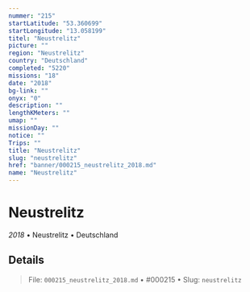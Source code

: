 ```yaml
---
nummer: "215"
startLatitude: "53.360699"
startLongitude: "13.058199"
titel: "Neustrelitz"
picture: ""
region: "Neustrelitz"
country: "Deutschland"
completed: "5220"
missions: "18"
date: "2018"
bg-link: ""
onyx: "0"
description: ""
lengthKMeters: ""
umap: ""
missionDay: ""
notice: ""
Trips: ""
title: "Neustrelitz"
slug: "neustrelitz"
href: "banner/000215_neustrelitz_2018.md"
name: "Neustrelitz"
---
```

# Neustrelitz

*2018* • Neustrelitz • Deutschland





## Details










> File: `000215_neustrelitz_2018.md` • #000215 • Slug: `neustrelitz`
